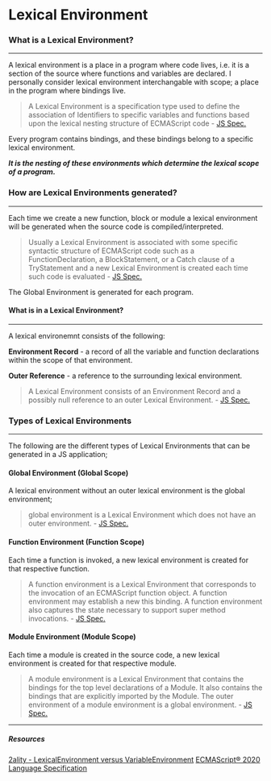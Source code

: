 # Lexical Environment 

### What is a Lexical Environment?
---
A lexical environment is a place in a program where code lives, i.e. it is a section of the source where functions and variables are declared. I personally consider lexical environment interchangable with scope; a place in the program where bindings live.

> A Lexical Environment is a specification type used to define the association of Identifiers to specific variables and functions based upon the lexical nesting structure of ECMAScript code - [JS Spec.](https://tc39.es/ecma262/#sec-lexical-environments)

Every program contains bindings, and these bindings belong to a specific lexical environment.


__*It is the nesting of these environments which determine the lexical scope of a program.*__
 
### How are Lexical Environments generated?
---
Each time we create a new function, block or module a lexical environment will be generated when the source code is compiled/interpreted.

>  Usually a Lexical Environment is associated with some specific syntactic structure of ECMAScript code such as a FunctionDeclaration, a BlockStatement, or a Catch clause of a TryStatement and a new Lexical Environment is created each time such code is evaluated - [JS Spec.](https://tc39.es/ecma262/#sec-lexical-environments)

The Global Environment is generated for each program.

#### What is in a Lexical Environment?
---
A lexical environemnt consists of the following:

__Environment Record__ - a record of all the variable and function declarations within the scope of that environment.

__Outer Reference__ - a reference to the surrounding lexical environment.

> A Lexical Environment consists of an Environment Record and a possibly null reference to an outer Lexical Environment. - [JS Spec.](https://tc39.es/ecma262/)


### Types of Lexical Environments
---
The following are the different types of Lexical Environments that can be generated in a JS application;

#### Global Environment (Global Scope)
A lexical environment without an outer lexical environment is the global environment;

> global environment is a Lexical Environment which does not have an outer environment. - [JS Spec.](https://tc39.es/ecma262/#sec-lexical-environments)


#### Function Environment (Function Scope)
Each time a function is invoked, a new lexical environment is created for that respective function.

> A function environment is a Lexical Environment that corresponds to the invocation of an ECMAScript function object. A function environment may establish a new this binding. A function environment also captures the state necessary to support super method invocations. - [JS Spec.](https://tc39.es/ecma262/#sec-lexical-environments)



#### Module Environment (Module Scope)
Each time a module is created in the source code, a new lexical environment is created for that respective module.

>A module environment is a Lexical Environment that contains the bindings for the top level declarations of a Module. It also contains the bindings that are explicitly imported by the Module. The outer environment of a module environment is a global environment. - [JS Spec.](https://tc39.es/ecma262/#sec-lexical-environments)


----
##### Resources
[2ality - LexicalEnvironment versus VariableEnvironment](https://2ality.com/2011/04/ecmascript-5-spec-lexicalenvironment.html)
[ECMAScript® 2020 Language Specification](https://tc39.es/ecma262/#sec-lexical-environments)